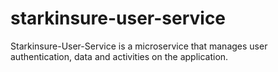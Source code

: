 # starkinsure-user-service
Starkinsure-User-Service is a microservice that manages user authentication, data and activities on the application.
